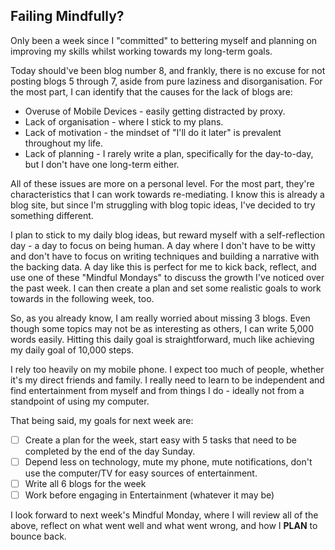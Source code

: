 ## Failing Mindfully?

Only been a week since I "committed" to bettering myself and planning on improving my skills whilst working towards my long-term goals.

Today should've been blog number 8, and frankly, there is no excuse for not posting blogs 5 through 7, aside from pure laziness and disorganisation. For the most part, I can identify that the causes for the lack of blogs are:

- Overuse of Mobile Devices - easily getting distracted by proxy.
- Lack of organisation - where I stick to my plans.
- Lack of motivation - the mindset of "I'll do it later" is prevalent throughout my life.
- Lack of planning - I rarely write a plan, specifically for the day-to-day, but I don't have one long-term either.

All of these issues are more on a personal level. For the most part, they're characteristics that I can work towards re-mediating. I know this is already a blog site, but since I'm struggling with blog topic ideas, I've decided to try something different.

I plan to stick to my daily blog ideas, but reward myself with a self-reflection day - a day to focus on being human. A day where I don't have to be witty and don't have to focus on writing techniques and building a narrative with the backing data. A day like this is perfect for me to kick back, reflect, and use one of these "Mindful Mondays" to discuss the growth I've noticed over the past week. I can then create a plan and set some realistic goals to work towards in the following week, too.

So, as you already know, I am really worried about missing 3 blogs. Even though some topics may not be as interesting as others, I can write 5,000 words easily. Hitting this daily goal is straightforward, much like achieving my daily goal of 10,000 steps.

I rely too heavily on my mobile phone. I expect too much of people, whether it's my direct friends and family. I really need to learn to be independent and find entertainment from myself and from things I do - ideally not from a standpoint of using my computer.

That being said, my goals for next week are:

- [ ] Create a plan for the week, start easy with 5 tasks that need to be completed by the end of the day Sunday.
- [ ] Depend less on technology, mute my phone, mute notifications, don't use the computer/TV for easy sources of entertainment.
- [ ] Write all 6 blogs for the week
- [ ] Work before engaging in Entertainment (whatever it may be)

I look forward to next week's Mindful Monday, where I will review all of the above, reflect on what went well and what went wrong, and how I **PLAN**  to bounce back.
